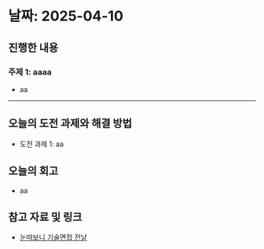 # 날짜: 2025-04-10

## 진행한 내용
### 주제 1: aaaa
- aa

---

## 오늘의 도전 과제와 해결 방법
- 도전 과제 1: aa

## 오늘의 회고
- aa
  
## 참고 자료 및 링크
- [눈떠보니 기술면접 전날](https://ridibooks.com/books/2773000080)

